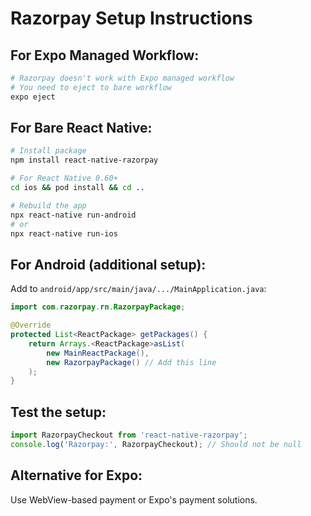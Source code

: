 # Razorpay Setup Instructions

## For Expo Managed Workflow:
```bash
# Razorpay doesn't work with Expo managed workflow
# You need to eject to bare workflow
expo eject
```

## For Bare React Native:
```bash
# Install package
npm install react-native-razorpay

# For React Native 0.60+
cd ios && pod install && cd ..

# Rebuild the app
npx react-native run-android
# or
npx react-native run-ios
```

## For Android (additional setup):
Add to `android/app/src/main/java/.../MainApplication.java`:
```java
import com.razorpay.rn.RazorpayPackage;

@Override
protected List<ReactPackage> getPackages() {
    return Arrays.<ReactPackage>asList(
        new MainReactPackage(),
        new RazorpayPackage() // Add this line
    );
}
```

## Test the setup:
```javascript
import RazorpayCheckout from 'react-native-razorpay';
console.log('Razorpay:', RazorpayCheckout); // Should not be null
```

## Alternative for Expo:
Use WebView-based payment or Expo's payment solutions.